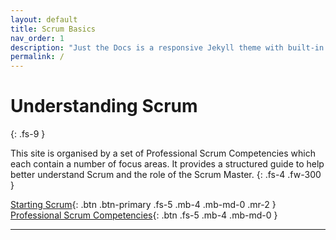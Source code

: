 ```yaml
---
layout: default
title: Scrum Basics
nav_order: 1
description: "Just the Docs is a responsive Jekyll theme with built-in search that is easily customisable and hosted on GitHub Pages."
permalink: /
---
```


# Understanding Scrum
{: .fs-9 }

This site is organised by a set of Professional Scrum Competencies which each contain a number of focus areas. It provides a structured guide to help better understand Scrum and the role of the Scrum Master.
{: .fs-4 .fw-300 }

[Starting Scrum](#getting-started){: .btn .btn-primary .fs-5 .mb-4 .mb-md-0 .mr-2 } [Professional Scrum Competencies](https://github.com/){: .btn .fs-5 .mb-4 .mb-md-0 }

---

